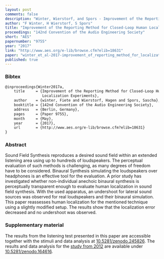 ```yaml
---
layout: post
comments: false
description: "Winter, Wierstorf, and Spors - Improvement of the Reporting Method for Closed-Loop Human Localization Experiments"
author: "F Winter, H Wierstorf, S Spors"
title: "Improvement of the Reporting Method for Closed-Loop Human Localization Experiments"
proceedings: "142nd Convention of the Audio Engineering Society"
short: "AES"
papernumber: "9755"
year: "2017"
link: "http://www.aes.org/e-lib/browse.cfm?elib=18631"
paper: "winter_et_al-2017-improvement_of_reporting_method_for_localization_experiments.pdf"
published: true
---
```


### Bibtex

```latex
@inproceedings{Winter2017a,
    title     = {Improvement of the Reporting Method for Closed-Loop Human
                 Localization Experiments},
    author    = {winter, Fiete and Wierstorf, Hagen and Spors, Sascha},
    booktitle = {142nd Convention of the Audio Engineering Society},
    address   = {Berlin, Germany},
    pages     = {Paper 9755},
    month     = {May},
    year      = {2017},
    url       = {http://www.aes.org/e-lib/browse.cfm?elib=18631}
}
```

### Abstract

Sound Field Synthesis reproduces a desired sound field within an extended
listening area using up to hundreds of loudspeakers. The perceptual evaluation
of such methods is challenging, as many degrees of freedom have to be
considered. Binaural Synthesis simulating the loudspeakers over headphones is an
effective tool for the evaluation. A prior study has investigated whether
non-individual anechoic binaural synthesis is perceptually transparent enough to
evaluate human localization in sound field synthesis. With the used apparatus,
an undershoot for lateral sound sources was observed for real loudspeakers and
their binaural simulation. This paper reassesses human localization for the
mentioned technique using a slightly modified setup. The results show that the
localization error decreased and no undershoot was observed.

### Supplementary material

The results from the listening test presented in this paper are accessible
together with the stimuli and data analysis at
[10.5281/zenodo.245826](https://doi.org/10.5281/zenodo.245826).  The results and
data analysis for the [study from
2012](https://hagenw.github.io/2012/perception-and-evaluation-of-sound-fields/)
are available under
[10.5281/zenodo.164616](https://doi.org/10.5281/zenodo.164616).
